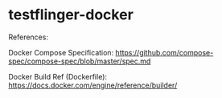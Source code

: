 # testflinger-docker

References:

Docker Compose Specification:
https://github.com/compose-spec/compose-spec/blob/master/spec.md

Docker Build Ref (Dockerfile):
https://docs.docker.com/engine/reference/builder/
